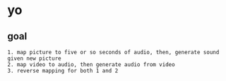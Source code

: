 # yo

## goal

    1. map picture to five or so seconds of audio, then, generate sound given new picture
    2. map video to audio, then generate audio from video
    3. reverse mapping for both 1 and 2
